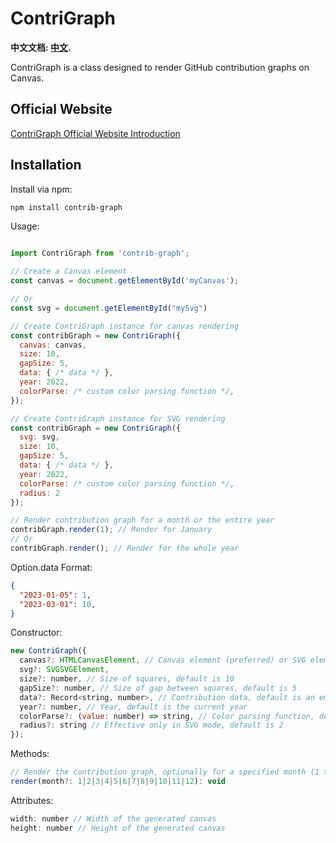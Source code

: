 # ContriGraph

**中文文档: [中文](README.md).**

ContriGraph is a class designed to render GitHub contribution graphs on Canvas.

## Official Website
[ContriGraph Official Website Introduction](https://www.warriro10.top/contriGraphIntro/)

## Installation

Install via npm:
```bash
npm install contrib-graph
```

Usage:
``` javascript

import ContriGraph from 'contrib-graph';

// Create a Canvas element
const canvas = document.getElementById('myCanvas');

// Or
const svg = document.getElementById("mySvg")

// Create ContriGraph instance for canvas rendering
const contribGraph = new ContriGraph({
  canvas: canvas,
  size: 10,
  gapSize: 5,
  data: { /* data */ },
  year: 2022,
  colorParse: /* custom color parsing function */,
});

// Create ContriGraph instance for SVG rendering
const contribGraph = new ContriGraph({
  svg: svg,
  size: 10,
  gapSize: 5,
  data: { /* data */ },
  year: 2022,
  colorParse: /* custom color parsing function */,
  radius: 2
});

// Render contribution graph for a month or the entire year
contribGraph.render(1); // Render for January
// Or
contribGraph.render(); // Render for the whole year
```

Option.data Format:
``` json
{
  "2023-01-05": 1,
  "2023-03-01": 10,
}
```

Constructor:
``` javascript
new ContriGraph({
  canvas?: HTMLCanvasElement, // Canvas element (preferred) or SVG element for SVG rendering
  svg?: SVGSVGElement, 
  size?: number, // Size of squares, default is 10
  gapSize?: number, // Size of gap between squares, default is 5
  data?: Record<string, number>, // Contribution data, default is an empty object
  year?: number, // Year, default is the current year
  colorParse?: (value: number) => string, // Color parsing function, default is built-in color parsing function
  radius?: string // Effective only in SVG mode, default is 2
});
```

Methods:
``` javascript
// Render the contribution graph, optionally for a specified month (1 to 12) or the entire year.
render(month?: 1|2|3|4|5|6|7|8|9|10|11|12): void

```

Attributes:
``` javascript
width: number // Width of the generated canvas
height: number // Height of the generated canvas

```

